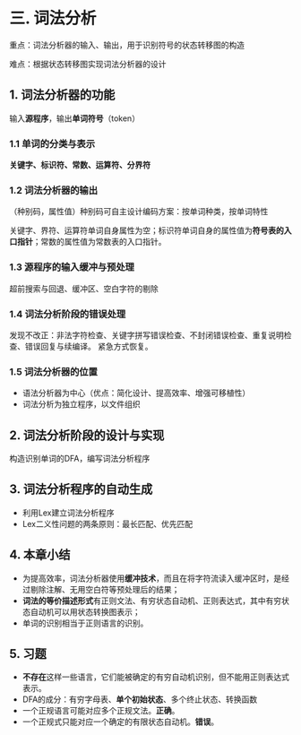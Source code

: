 # 三. 词法分析

重点：词法分析器的输入、输出，用于识别符号的状态转移图的构造

难点：根据状态转移图实现词法分析器的设计

## 1. 词法分析器的功能
输入**源程序**，输出**单词符号**（token）

### 1.1 单词的分类与表示
**关键字、标识符、常数、运算符、分界符**

### 1.2 词法分析器的输出
（种别码，属性值）种别码可自主设计编码方案：按单词种类，按单词特性

关键字、界符、运算符单词自身属性为空；标识符单词自身的属性值为**符号表的入口指针**；常数的属性值为常数表的入口指针。

### 1.3 源程序的输入缓冲与预处理
超前搜索与回退、缓冲区、空白字符的剔除

### 1.4 词法分析阶段的错误处理
发现不改正：非法字符检查、关键字拼写错误检查、不封闭错误检查、重复说明检查、错误回复与续编译。
紧急方式恢复。

### 1.5 词法分析器的位置
- 语法分析器为中心（优点：简化设计、提高效率、增强可移植性）
- 词法分析为独立程序，以文件组织

## 2. 词法分析阶段的设计与实现
构造识别单词的DFA，编写词法分析程序

## 3. 词法分析程序的自动生成
- 利用Lex建立词法分析程序
- Lex二义性问题的两条原则：最长匹配、优先匹配

## 4. 本章小结

- 为提高效率，词法分析器使用**缓冲技术**，而且在将字符流读入缓冲区时，是经过剔除注解、无用空白符等预处理后的结果；
- **词法的等价描述形式**有正则文法、有穷状态自动机、正则表达式，其中有穷状态自动机可以用状态转换图表示；
- 单词的识别相当于正则语言的识别。

## 5. 习题
- **不存在**这样一些语言，它们能被确定的有穷自动机识别，但不能用正则表达式表示。
- DFA的成分：有穷字母表、**单个初始状态**、多个终止状态、转换函数
- 一个正规语言可能对应多个正规文法。**正确**。
- 一个正规式只能对应一个确定的有限状态自动机。**错误**。

